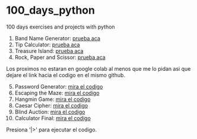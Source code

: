 # 100_days_python
 100 days exercises and projects with python

1. Band Name Generator: [prueba aca](https://colab.research.google.com/drive/1k-UUAubtunQColRWtfBHThro2yXrSPMm?hl=es#scrollTo=fVuA2dVA6I8f)
2. Tip Calculator: [prueba aca](https://colab.research.google.com/drive/1EtafxLWrz0SINDI4nq3M3fF670HPTeOT?hl=es)
3. Treasure Island: [prueba aca](https://colab.research.google.com/drive/1ItxXiwM61-LdPSlPpRe4qk9Vhwz35KFW?hl=es)
4. Rock, Paper and Scissor: [prueba aca](https://colab.research.google.com/drive/16lQyAid7zoOITOENt5_OLHo54P-_TAao)

Los proximos no estaran en google colab al menos que me lo pidan asi que dejare el link hacia el codigo en el mismo github.

5. Password Generator: [mira el codigo](https://github.com/Lifimastar/100DaysPython/blob/main/proyectos/5_password_generator.py)
6. Escaping the Maze: [mira el codigo](https://github.com/Lifimastar/100DaysPython/blob/main/proyectos/6_escaping_maze.py)
7. Hangmin Game: [mira el codigo](https://github.com/Lifimastar/100DaysPython/tree/main/proyectos/7_hangman_game)
8. Caesar Cipher: [mira el codigo](https://github.com/Lifimastar/100DaysPython/tree/main/proyectos/8_caesar_cipher)
9. Blind Auction: [mira el codigo](https://github.com/Lifimastar/100DaysPython/tree/main/proyectos/9_blind_auction)
10. Calculator Final: [mira el codigo](https://github.com/Lifimastar/100DaysPython/tree/main/proyectos/10_calculator_final)

Presiona '|>' para ejecutar el codigo.
